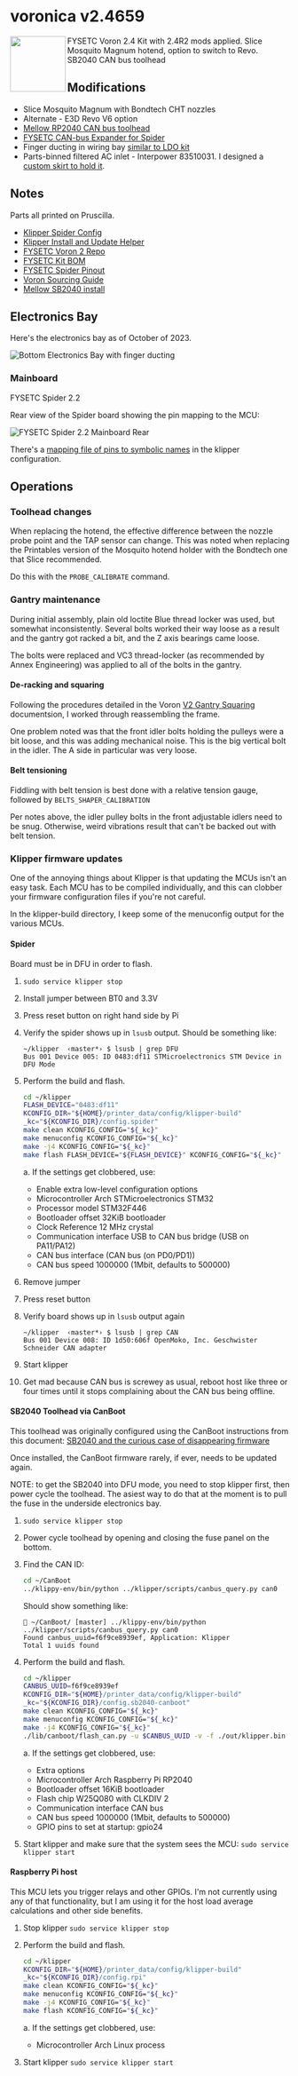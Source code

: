 # voronica v2.4659

<img align="left" width=100 src="../docs/images/FYSETC-VORON-2-4-V2-4-350x350x350mm-CoreXY-High-Quality-3D-Printer-Kit.jpg" />

FYSETC Voron 2.4 Kit with 2.4R2 mods applied. Slice Mosquito Magnum hotend, option to switch to Revo. SB2040 CAN bus toolhead

## Modifications

* Slice Mosquito Magnum with Bondtech CHT nozzles
* Alternate - E3D Revo V6 option
* [Mellow RP2040 CAN bus toolhead](CANBUS/SB2040/)
* [FYSETC CAN-bus Expander for Spider](https://www.fysetc.com/products/fysetc-canbus-expander-module-for-spider-board)
* Finger ducting in wiring bay [similar to LDO kit](https://docs.ldomotors.com/en/voron/voron2/wiring_guide_rev_c)
* Parts-binned filtered AC inlet - Interpower 83510031. I designed a [custom skirt to hold it](STL/Voron%20Power%20Inlet%20-%20Interpower%20Filtered/README.md).

## Notes

Parts all printed on Pruscilla.

* [Klipper Spider Config](https://github.com/VoronDesign/Voron-2/blob/Voron2.4/firmware/klipper_configurations/Spider/Voron2_Spider_Config.cfg)
* [Klipper Install and Update Helper](https://github.com/th33xitus/kiauh)
* [FYSETC Voron 2 Repo](https://github.com/FYSETC/FYSETC-Voron-2)
* [FYSETC Kit BOM](https://github.com/FYSETC/FYSETC-Voron-2/blob/main/BOM.md)
* [FYSETC Spider Pinout](https://github.com/FYSETC/FYSETC-SPIDER/blob/main/Spider_V2.2_Pinout.pdf)
* [Voron Sourcing Guide](https://vorondesign.com/sourcing_guide?model=V2.4)
* [Mellow SB2040 install](https://www.teamfdm.com/forums/topic/851-install-canboot-on-sb2040/#comment-5785)

## Electronics Bay

Here's the electronics bay as of October of 2023.

![Bottom Electronics Bay with finger ducting](electronics_bay_duct.jpeg)

### Mainboard

FYSETC Spider 2.2

Rear view of the Spider board showing the pin mapping to the MCU:

![FYSETC Spider 2.2 Mainboard Rear](spider2.2-board-rear.jpeg)

There's a [mapping file of pins to symbolic names](klipper/spider_aliases.cfg) in the klipper configuration.

## Operations

### Toolhead changes

When replacing the hotend, the effective difference between the nozzle probe point and the TAP sensor can change. This was noted when replacing the Printables version of the Mosquito hotend holder with the Bondtech one that Slice recommended.

Do this with the `PROBE_CALIBRATE` command.

### Gantry maintenance

During initial assembly, plain old loctite Blue thread locker was used, but somewhat inconsistently. Several bolts worked their way loose as a result and the gantry got racked a bit, and the Z axis bearings came loose.

The bolts were replaced and VC3 thread-locker (as recommended by Annex Engineering) was applied to all of the bolts in the gantry.

#### De-racking and squaring

Following the procedures detailed in the Voron [V2 Gantry Squaring](https://docs.vorondesign.com/build/mechanical/v2_gantry_squaring.html) documentsion, I worked through reassembling the frame.

One problem noted was that the front idler bolts holding the pulleys were a bit loose, and this was adding mechanical noise. This is the big vertical bolt in the idler. The A side in particular was very loose.

#### Belt tensioning

Fiddling with belt tension is best done with a relative tension gauge, followed by `BELTS_SHAPER_CALIBRATION`

Per notes above, the idler pulley bolts in the front adjustable idlers need to be snug. Otherwise, weird vibrations result that can't be backed out with belt tension.

### Klipper firmware updates

One of the annoying things about Klipper is that updating the MCUs isn't an easy task. Each MCU has to be compiled individually, and this can clobber your firmware configuration files if you're not careful.

In the klipper-build directory, I keep some of the menuconfig output for the various MCUs.

#### Spider

Board must be in DFU in order to flash.

1. `sudo service klipper stop`
1. Install jumper between BT0 and 3.3V
1. Press reset button on right hand side by Pi
1. Verify the spider shows up in `lsusb` output. Should be something like:

    ```none
    ~/klipper  ‹master*› $ lsusb | grep DFU
    Bus 001 Device 005: ID 0483:df11 STMicroelectronics STM Device in DFU Mode
    ```

1. Perform the build and flash.

    ```bash
    cd ~/klipper
    FLASH_DEVICE="0483:df11"
    KCONFIG_DIR="${HOME}/printer_data/config/klipper-build"
    _kc="${KCONFIG_DIR}/config.spider"
    make clean KCONFIG_CONFIG="${_kc}"
    make menuconfig KCONFIG_CONFIG="${_kc}"
    make -j4 KCONFIG_CONFIG="${_kc}"
    make flash FLASH_DEVICE="${FLASH_DEVICE}" KCONFIG_CONFIG="${_kc}"
    ```

    a. If the settings get clobbered, use:

      * Enable extra low-level configuration options
      * Microcontroller Arch STMicroelectronics STM32
      * Processor model STM32F446
      * Bootloader offset 32KiB bootloader
      * Clock Reference 12 MHz crystal
      * Communication interface USB to CAN bus bridge (USB on PA11/PA12)
      * CAN bus interface (CAN bus (on PD0/PD1))
      * CAN bus speed 1000000 (1Mbit, defaults to 500000)

1. Remove jumper
1. Press reset button
1. Verify board shows up in `lsusb` output again

    ```none
    ~/klipper  ‹master*› $ lsusb | grep CAN
    Bus 001 Device 008: ID 1d50:606f OpenMoko, Inc. Geschwister Schneider CAN adapter
    ```

1. Start klipper
1. Get mad because CAN bus is screwey as usual, reboot host like three or four times until it stops complaining about the CAN bus being offline.

#### SB2040 Toolhead via CanBoot

This toolhead was originally configured using the CanBoot instructions from this document: [SB2040 and the curious case of disappearing firmware](https://docs.google.com/document/d/1yaRNuQxDxqgijE8YeJ2r9tUZgJZ4tXXjmrAiFyAfsek/edit)

Once installed, the CanBoot firmware rarely, if ever, needs to be updated again.

NOTE: to get the SB2040 into DFU mode, you need to stop klipper first, then power cycle the toolhead. The asiest way to do that at the moment is to pull the fuse in the underside electronics bay.

1. `sudo service klipper stop`
1. Power cycle toolhead by opening and closing the fuse panel on the bottom.
1. Find the CAN ID:

    ```bash
    cd ~/CanBoot
    ../klippy-env/bin/python ../klipper/scripts/canbus_query.py can0
    ```

    Should show something like:

    ```none
     ~/CanBoot/ [master] ../klippy-env/bin/python ../klipper/scripts/canbus_query.py can0
    Found canbus_uuid=f6f9ce8939ef, Application: Klipper
    Total 1 uuids found
    ```

1. Perform the build and flash.

    ```bash
    cd ~/klipper
    CANBUS_UUID=f6f9ce8939ef
    KCONFIG_DIR="${HOME}/printer_data/config/klipper-build"
    _kc="${KCONFIG_DIR}/config.sb2040-canboot"
    make clean KCONFIG_CONFIG="${_kc}"
    make menuconfig KCONFIG_CONFIG="${_kc}"
    make -j4 KCONFIG_CONFIG="${_kc}"
    ./lib/canboot/flash_can.py -u $CANBUS_UUID -v -f ./out/klipper.bin
    ```

    a. If the settings get clobbered, use:
      * Extra options
      * Microcontroller Arch Raspberry Pi RP2040
      * Bootloader offset 16KiB bootloader
      * Flash chip W25Q080 with CLKDIV 2
      * Communication interface CAN bus
      * CAN bus speed 1000000 (1Mbit, defaults to 500000)
      * GPIO pins to set at startup: gpio24

1. Start klipper and make sure that the system sees the MCU: `sudo service klipper start`

#### Raspberry Pi host

This MCU lets you trigger relays and other GPIOs. I'm not currently using any of that functionality, but I am using it for the host load average calculations and other side benefits.

1. Stop klipper `sudo service klipper stop`
1. Perform the build and flash.

    ```bash
    cd ~/klipper
    KCONFIG_DIR="${HOME}/printer_data/config/klipper-build"
    _kc="${KCONFIG_DIR}/config.rpi"
    make clean KCONFIG_CONFIG="${_kc}"
    make menuconfig KCONFIG_CONFIG="${_kc}"
    make -j4 KCONFIG_CONFIG="${_kc}"
    make flash KCONFIG_CONFIG="${_kc}"
    ```

    a. If the settings get clobbered, use:

      * Microcontroller Arch Linux process

1. Start klipper `sudo service klipper start`
